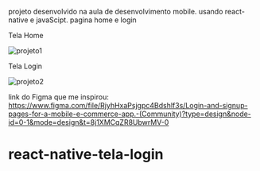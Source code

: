 projeto desenvolvido na aula de desenvolvimento mobile. 
usando react-native e javaScipt.
pagina home e login 

Tela Home

![projeto1](https://github.com/Joanasouzadev/react-native-tela-login/assets/120069947/26b09a37-3bb8-4329-89af-413503b009ed)

Tela Login

![projeto2](https://github.com/Joanasouzadev/react-native-tela-login/assets/120069947/164e3014-4821-4055-a33f-ddfe1c606540)


link do Figma que me inspirou: https://www.figma.com/file/RjyhHxaPsjgpc4Bdshlf3s/Login-and-signup-pages-for-a-mobile-e-commerce-app.-(Community)?type=design&node-id=0-1&mode=design&t=8j1XMCqZR8UbwrMV-0




# react-native-tela-login
